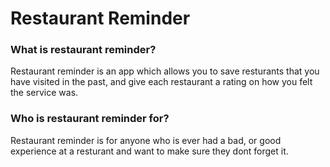 # Restaurant Reminder






### What is restaurant reminder?

Restaurant reminder is an app which allows you to save resturants that you have visited in the past, and give each restaurant a rating on how you felt the service was.


### Who is restaurant reminder for?

Restaurant reminder is for anyone who is ever had a bad, or good experience at a resturant and want to make sure they dont forget it.

